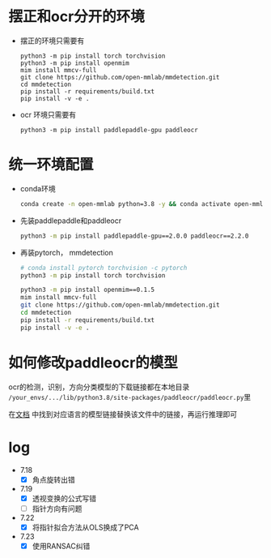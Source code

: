 # 摆正和ocr分开的环境

+ 摆正的环境只需要有
    ```
    python3 -m pip install torch torchvision
    python3 -m pip install openmim
    mim install mmcv-full
    git clone https://github.com/open-mmlab/mmdetection.git
    cd mmdetection
    pip install -r requirements/build.txt
    pip install -v -e .
    ```

+ ocr 环境只需要有

    ```
    python3 -m pip install paddlepaddle-gpu paddleocr
    ```



# 统一环境配置

+ conda环境
    ```sh
    conda create -n open-mmlab python=3.8 -y && conda activate open-mmlab
    ```

+ 先装paddlepaddle和paddleocr
    ```sh
    python3 -m pip install paddlepaddle-gpu==2.0.0 paddleocr==2.2.0
    ```

+ 再装pytorch， mmdetection
    ```sh
    # conda install pytorch torchvision -c pytorch
    python3 -m pip install torch torchvision
    ```

    ```sh
    python3 -m pip install openmim==0.1.5
    mim install mmcv-full
    git clone https://github.com/open-mmlab/mmdetection.git
    cd mmdetection
    pip install -r requirements/build.txt
    pip install -v -e .
    ```

# 如何修改paddleocr的模型
ocr的检测，识别，方向分类模型的下载链接都在本地目录 `/your_envs/.../lib/python3.8/site-packages/paddleocr/paddleocr.py`里

在[文档](https://github.com/PaddlePaddle/PaddleOCR/blob/release/2.5/doc/doc_ch/ppocr_introduction.md) 中找到对应语言的模型链接替换该文件中的链接，再运行推理即可


# log
+ 7.18 
    - [x] 角点旋转出错
+ 7.19
    - [x] 透视变换的公式写错
    - [ ] 指针方向有问题

+ 7.22
    - [x] 将指针拟合方法从OLS换成了PCA

+ 7.23
    - [x] 使用RANSAC纠错

